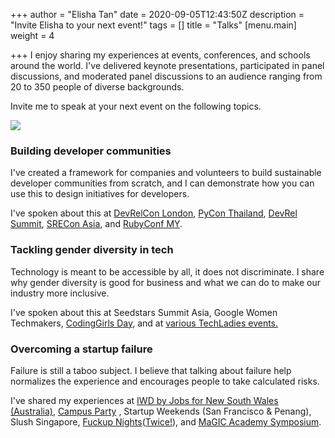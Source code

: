 +++
author = "Elisha Tan"
date = 2020-09-05T12:43:50Z
description = "Invite Elisha to your next event!"
tags = []
title = "Talks"
[menu.main]
weight = 4

+++
I enjoy sharing my experiences at events, conferences, and schools around the world. I've delivered keynote presentations, participated in panel discussions, and moderated panel discussions to an audience ranging from 20 to 350 people of diverse backgrounds. 

Invite me to speak at your next event on the following topics.

![](/uploads/speaking.jpeg)

### Building developer communities

I've created a framework for companies and volunteers to build sustainable developer communities from scratch, and I can demonstrate how you can use this to design initiatives for developers.

I've spoken about this at [DevRelCon London](https://noti.st/elishatan/z8MC09/design-thinking-how-do-you-design-developer-programs), [PyCon Thailand](https://www.youtube.com/watch?v=zLwGJ3GyBxI), [DevRel Summit](https://youtu.be/qgUd_S3jFn0?t=9524), [SRECon Asia](https://www.youtube.com/watch?v=wWnKqDl9Gcg), and [RubyConf MY](https://www.youtube.com/watch?v=GxSb7LLEgNY).

### Tackling gender diversity in tech

Technology is meant to be accessible by all, it does not discriminate. I share why gender diversity is good for business and what we can do to make our industry more inclusive.

I've spoken about this at Seedstars Summit Asia, Google Women Techmakers, [CodingGirls Day](https://www.youtube.com/watch?v=isA6D9m7FpQ), and at [various TechLadies events.](https://engineers.sg/organization/techladies)

### Overcoming a startup failure

Failure is still a taboo subject. I believe that talking about failure help normalizes the experience and encourages people to take calculated risks.

I've shared my experiences at [IWD by Jobs for New South Wales (Australia)](https://www.youtube.com/watch?v=iZVAFrBzWKI&t=769s), [Campus Party](https://www.youtube.com/watch?v=fHzXTVrGxj8) , Startup Weekends (San Francisco & Penang), Slush Singapore, [Fuckup Nights](https://www.youtube.com/watch?v=E0CqGniuW2E)([Twice!](https://www.youtube.com/watch?v=KsX4WRxJWJg)), and [MaGIC Academy Symposium](https://www.facebook.com/elishatan/posts/10155565809037597).